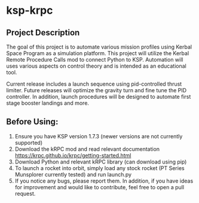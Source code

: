 # ksp-krpc

## Project Description
The goal of this project is to automate various mission profiles using Kerbal Space Program as a simulation platform. 
This project will utilize the Kerbal Remote Procedure Calls mod to connect Python to KSP. Automation will uses various
aspects on control theory and is intended as an educational tool.

Current release includes a launch sequence using pid-controlled thrust limiter. Future releases will optimize the 
gravity turn and fine tune the PID controller. In addition, launch procedures will be designed to automate first stage 
booster landings and more.

## Before Using:
1. Ensure you have KSP version 1.7.3 (newer versions are not currently supported)
2. Download the kRPC mod and read relevant documentation https://krpc.github.io/krpc/getting-started.html
3. Download Python and relevant kRPC library (can download using pip)
4. To launch a rocket into orbit, simply load any stock rocket (PT Series Munsplorer currently tested) and run launch.py
5. If you notice any bugs, please report them. In addition, if you have ideas for improvement and would like to contribute, 
   feel free to open a pull request.
